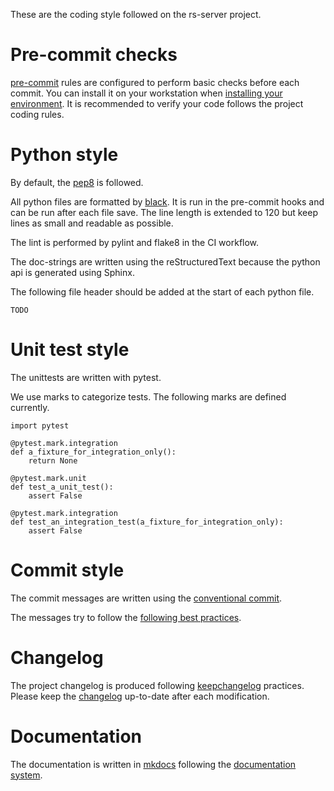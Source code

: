 These are the coding style followed on the rs-server project.

Pre-commit checks
=================

[pre-commit](https://pre-commit.com/) rules are configured to perform
basic checks before each commit. You can install it on your workstation
when [installing your environment](environment/installation.md). It is
recommended to verify your code follows the project coding rules.

Python style
============

By default, the [pep8](https://peps.python.org/pep-0008/) is followed.

All python files are formatted by
[black](https://black.readthedocs.io/en/stable/). It is run in the
pre-commit hooks and can be run after each file save. The line length is
extended to 120 but keep lines as small and readable as possible.

The lint is performed by pylint and flake8 in the CI workflow.

The doc-strings are written using the reStructuredText because the
python api is generated using Sphinx.

The following file header should be added at the start of each python
file.

    TODO

Unit test style
===============

The unittests are written with pytest.

We use marks to categorize tests. The following marks are defined
currently.

    import pytest

    @pytest.mark.integration
    def a_fixture_for_integration_only():
        return None

    @pytest.mark.unit
    def test_a_unit_test():
        assert False

    @pytest.mark.integration
    def test_an_integration_test(a_fixture_for_integration_only):
        assert False

Commit style
============

The commit messages are written using the [conventional
commit](https://www.conventionalcommits.org/en/v1.0.0/).

The messages try to follow the [following best
practices](https://cbea.ms/git-commit/).

Changelog
=========

The project changelog is produced following
[keepchangelog](https://keepachangelog.com/) practices. Please keep the
[changelog](../../../CHANGELOG.md) up-to-date after each modification.

Documentation
=============

The documentation is written in
[mkdocs](https://www.mkdocs.org/)
following the [documentation system](https://documentation.divio.com/).
